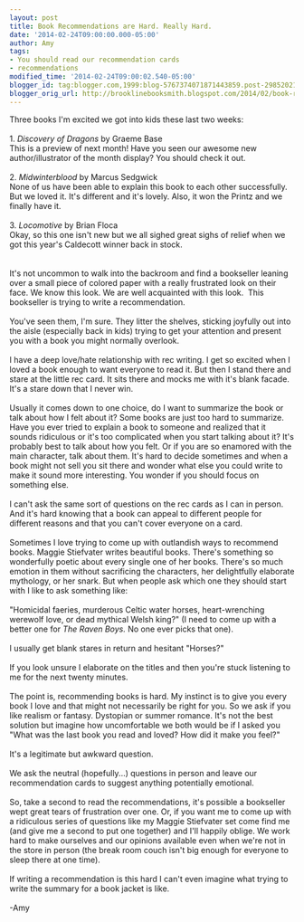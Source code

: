 ```yaml
---
layout: post
title: Book Recommendations are Hard. Really Hard.
date: '2014-02-24T09:00:00.000-05:00'
author: Amy
tags:
- You should read our recommendation cards
- recommendations
modified_time: '2014-02-24T09:00:02.540-05:00'
blogger_id: tag:blogger.com,1999:blog-5767374071871443859.post-2985202158311775907
blogger_orig_url: http://brooklinebooksmith.blogspot.com/2014/02/book-recommendations-are-hard-really.html
---
```


Three books I'm excited we got into kids these last two weeks:<br /><br />1. <i>Discovery of Dragons</i> by Graeme Base<br />This is a preview of next month! Have you seen our awesome new author/illustrator of the month display? You should check it out.<br /><br />2. <i>Midwinterblood</i> by Marcus Sedgwick<br />None of us have been able to explain this book to each other successfully. But we loved it. It's different and it's lovely. Also, it won the Printz and we finally have it.<br /><br />3. <i>Locomotive</i> by Brian Floca<br />Okay, so this one isn't new but we all sighed great sighs of relief when we got this year's Caldecott winner back in stock.<br /><br /><br />It's not uncommon to walk into the backroom and find a bookseller leaning over a small piece of colored paper with a really frustrated look on their face. We know this look. We are well acquainted with this look. &nbsp;This bookseller is trying to write a recommendation.<br /><br />You've seen them, I'm sure. They litter the shelves, sticking joyfully out into the aisle (especially back in kids) trying to get your attention and present you with a book you might normally overlook.<br /><br />I have a deep love/hate relationship with rec writing. I get so excited when I loved a book enough to want everyone to read it. But then I stand there and stare at the little rec card. It sits there and mocks me with it's blank facade. It's a stare down that I never win.<br /><br />Usually it comes down to one choice, do I want to summarize the book or talk about how I felt about it? Some books are just too hard to summarize. Have you ever tried to explain a book to someone and realized that it sounds ridiculous or it's too complicated when you start talking about it? It's probably best to talk about how you felt. Or if you are so enamored with the main character, talk about them. It's hard to decide sometimes and when a book might not sell you sit there and wonder what else you could write to make it sound more interesting. You wonder if you should focus on something else.<br /><br />I can't ask the same sort of questions on the rec cards as I can in person. And it's hard knowing that a book can appeal to different people for different reasons and that you can't cover everyone on a card.<br /><br />Sometimes I love trying to come up with outlandish ways to recommend books. Maggie Stiefvater writes beautiful books. There's something so wonderfully poetic about every single one of her books. There's so much emotion in them without sacrificing the characters, her delightfully elaborate mythology, or her snark. But when people ask which one they should start with I like to ask something like:<br /><br />"Homicidal faeries, murderous Celtic water horses, heart-wrenching werewolf love, or dead mythical Welsh king?" (I need to come up with a better one for <i>The Raven Boys.</i> No one ever picks that one).<br /><br />I usually get blank stares in return and hesitant "Horses?"<br /><br />If you look unsure I elaborate on the titles and then you're stuck listening to me for the next twenty minutes.<br /><br />The point is, recommending books is hard. My instinct is to give you every book I love and that might not necessarily be right for you. So we ask if you like realism or fantasy. Dystopian or summer romance. It's not the best solution but imagine how uncomfortable we both would be if I asked you "What was the last book you read and loved? How did it make you feel?"<br /><br />It's a legitimate but awkward question.<br /><br />We ask the neutral (hopefully...) questions in person and leave our recommendation cards to suggest anything potentially emotional.<br /><br />So, take a second to read the recommendations, it's possible a bookseller wept great tears of frustration over one. Or, if you want me to come up with a ridiculous series of questions like my Maggie Stiefvater set come find me (and give me a second to put one together) and I'll happily oblige. We work hard to make ourselves and our opinions available even when we're not in the store in person (the break room couch isn't big enough for everyone to sleep there at one time).<br /><br />If writing a recommendation is this hard I can't even imagine what trying to write the summary for a book jacket is like.<br /><br />-Amy